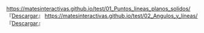 https://matesinteractivas.github.io/test/01_Puntos_lineas_planos_solidos/ 『[Descargar](https://github.com/MatesInteractivas/test/files/3996974/01_Puntos_lineas_planos_solidos.zip)』
https://matesinteractivas.github.io/test/02_Angulos_y_líneas/ 『[Descargar](https://github.com/MatesInteractivas/test/files/3996975/02_Angulos_y_lineas.zip)』
